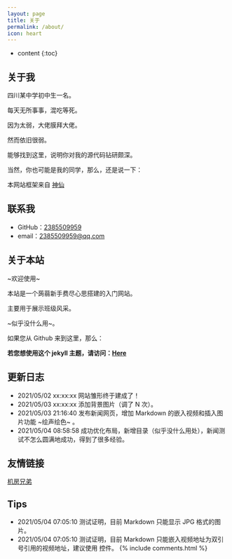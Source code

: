 ```yaml
---
layout: page
title: 关于
permalink: /about/
icon: heart
---
```


* content
{:toc}

## 关于我

四川某中学初中生一名。

每天无所事事，混吃等死。

因为太弱，大佬膜拜大佬。

然而依旧很弱。

能够找到这里，说明你对我的源代码钻研颇深。

当然，你也可能是我的同学，那么，还是说一下：

本网站框架来自 [神仙](https://github.com/Gaohaoyang)

## 联系我

* GitHub：[2385509959](https://github.com/2385509959)
* email：2385509959@qq.com

## 关于本站


~欢迎使用~

本站是一个蒟蒻新手费尽心思搭建的入门网站。 

主要用于展示班级风采。

~似乎没什么用~。

如果您从 Github 来到这里，那么：

**若您想使用这个 jekyll 主题，请访问：[Here](https://github.com/Gaohaoyang/gaohaoyang.github.io)**


## 更新日志

* 2021/05/02 xx:xx:xx 网站雏形终于建成了！
* 2021/05/03 xx:xx:xx 添加背景图片（调了 N 次）。
* 2021/05/03 21:16:40 发布新闻网页，增加 Markdown 的嵌入视频和插入图片功能 ~绘声绘色~ 。
* 2021/05/04 08:58:58 成功优化布局，新增目录（似乎没什么用处），新闻测试不怎么圆满地成功，得到了很多经验。

## 友情链接

[机房兄弟](https://www.luogu.com.cn/user/389425)

## Tips
* 2021/05/04 07:05:10 测试证明，目前 Markdown 只能显示 JPG 格式的图片。
* 2021/05/04 07:05:10 测试证明，目前 Markdown 只能嵌入视频地址为双引号引用的视频地址，建议使用 <ifranme> 控件。
{% include comments.html %}
